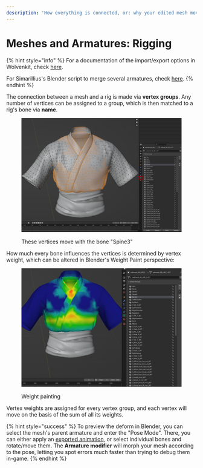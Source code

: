 ```yaml
---
description: 'How everything is connected, or: why your edited mesh moves weirdly'
---
```


# Meshes and Armatures: Rigging

{% hint style="info" %}
For a documentation of the import/export options in Wolvenkit, check [here](https://wiki.redmodding.org/wolvenkit/wolvenkit-app/editor/import-export/models#choosing-rigs-correctly).&#x20;

For Simarillius's Blender script to merge several armatures, check [here](https://github.com/Simarilius-uk/CP2077\_BlenderScripts/blob/main/Merge\_rigs.py).
{% endhint %}

The connection between a mesh and a rig is made via **vertex groups**. Any number of vertices can be assigned to a group, which is then matched to a rig's bone via **name**.

<figure><img src="../../.gitbook/assets/rigging_meshes_vertex_groups.png" alt=""><figcaption><p>These vertices move with the bone "Spine3"</p></figcaption></figure>

How much every bone influences the vertices is determined by vertex weight, which can be altered in Blender's Weight Paint perspective:

<figure><img src="../../.gitbook/assets/rigging_meshes_vertex_weights.png" alt=""><figcaption><p>Weight painting</p></figcaption></figure>

Vertex weights are assigned for every vertex group, and each vertex will move on the basis of the sum of all its weights.&#x20;

{% hint style="success" %}
To preview the deform in Blender, you can select the mesh's parent armature and enter the "Pose Mode". There, you can either apply an [exported animation](https://wiki.redmodding.org/wolvenkit/guides/modding-community/exporting-to-blender/exporting-rigs-and-anims), or select individual bones and rotate/move them. The **Armature modifier** will morph your mesh according to the pose, letting you spot errors much faster than trying to debug them in-game.
{% endhint %}

